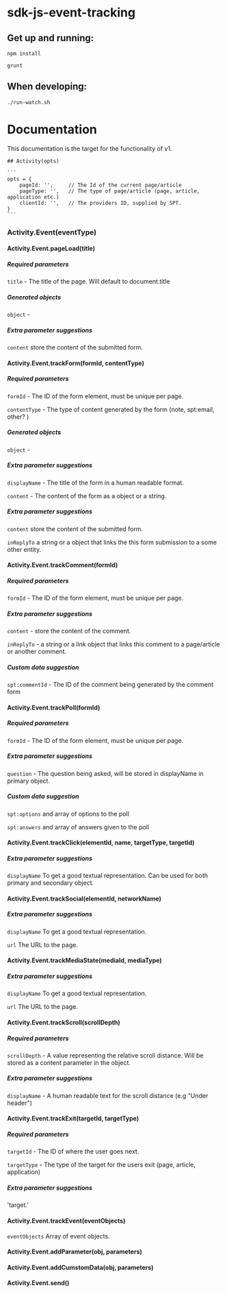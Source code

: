 # sdk-js-event-tracking

## Get up and running:

`npm install`

`grunt`

## When developing:

`./run-watch.sh`

# Documentation

This documentation is the target for the functionality of v1.

    ## Activity(opts)

    ```
    opts = {
        pageId: '',     // The Id of the current page/article
        pageType: '',   // The type of page/article (page, article, application etc.)
        clientId: '',   // The providers ID, supplied by SPT.
    }
    ```

### Activity.Event(eventType)

#### Activity.Event.pageLoad(title)

##### Required parameters

`title` - The title of the page. Will default to document.title

##### Generated objects

`object` -

##### Extra parameter suggestions

`content` store the content of the submitted form.

#### Activity.Event.trackForm(formId, contentType)

##### Required parameters

`formId` - The ID of the form element, must be unique per page.

`contentType` - The type of content generated by the form (note, spt:email, other? )

##### Generated objects

`object` -

##### Extra parameter suggestions

`displayName` - The title of the form in a human readable format.

`content` - The content of the form as a object or a string.

##### Extra parameter suggestions

`content` store the content of the submitted form.

`inReplyTo` a string or a object that links the this form submission to a some other entity.

#### Activity.Event.trackComment(formId)

##### Required parameters

`formId` - The ID of the form element, must be unique per page.

##### Extra parameter suggestions

`content` - store the content of the comment.

`inReplyTo` - a string or a link object that links this comment to a page/article or another comment.

##### Custom data suggestion

`spt:commentId` - The ID of the comment being generated by the comment form

#### Activity.Event.trackPoll(formId)

##### Required parameters

`formId` - The ID of the form element, must be unique per page.

##### Extra parameter suggestions

`question` - The question being asked, will be stored in displayName in primary object.

##### Custom data suggestion

`spt:options` and array of options to the poll

`spt:answers` and array of answers given to the poll

#### Activity.Event.trackClick(elementId, name, targetType, targetId)

##### Extra parameter suggestions

`displayName` To get a good textual representation. Can be used for both primary and secondary object.

#### Activity.Event.trackSocial(elementId, networkName)

##### Extra parameter suggestions

`displayName` To get a good textual representation.

`url` The URL to the page.

#### Activity.Event.trackMediaState(mediaId, mediaType)

##### Extra parameter suggestions

`displayName` To get a good textual representation.

`url` The URL to the page.

#### Activity.Event.trackScroll(scrollDepth)

##### Required parameters

`scrollDepth` - A value representing the relative scroll distance. Will be stored as a content parameter in the object.

##### Extra parameter suggestions

`displayName` - A human readable text for the scroll distance (e.g "Under header")

#### Activity.Event.trackExit(targetId, targetType)

##### Required parameters

`targetId` - The ID of where the user goes next.

`targetType` - The type of the target for the users exit (page, article, application)

##### Extra parameter suggestions

'target.'

#### Activity.Event.trackEvent(eventObjects)

`eventObjects` Array of event objects.

#### Activity.Event.addParameter(obj, parameters)

#### Activity.Event.addCumstomData(obj, parameters)

#### Activity.Event.send()
